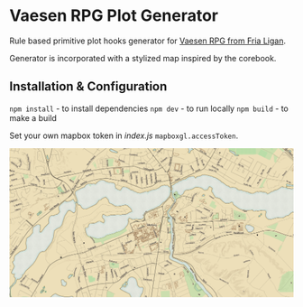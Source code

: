 # Vaesen RPG Plot Generator

Rule based primitive plot hooks generator for [Vaesen RPG from Fria Ligan](https://freeleaguepublishing.com/en/games/vaesen/).

Generator is incorporated with a stylized map inspired by the corebook.

## Installation & Configuration


`npm install` - to install dependencies
`npm dev` - to run locally
`npm build` - to make a build

Set your own mapbox token in *index.js* `mapboxgl.accessToken`.

![](./preview.png)